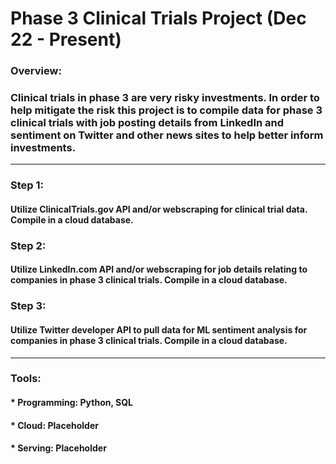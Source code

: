 # Phase 3 Clinical Trials Project (Dec 22 - Present)
### Overview:   
### Clinical trials in phase 3 are very risky investments. In order to help mitigate the risk this project is to compile data for phase 3 clinical trials with job posting details from LinkedIn and sentiment on Twitter and other news sites to help better inform investments.
___
### Step 1:
#### Utilize ClinicalTrials.gov API and/or webscraping for clinical trial data. Compile in a cloud database.
### Step 2:
#### Utilize LinkedIn.com API and/or webscraping for job details relating to companies in phase 3 clinical trials. Compile in a cloud database.
### Step 3:
#### Utilize Twitter developer API to pull data for ML sentiment analysis for companies in phase 3 clinical trials. Compile in a cloud database.
___
### Tools:
#### * Programming: Python, SQL
#### * Cloud: Placeholder
#### * Serving: Placeholder

